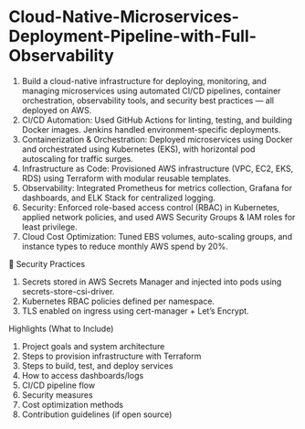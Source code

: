 # Cloud-Native-Microservices-Deployment-Pipeline-with-Full-Observability
1. Build a cloud-native infrastructure for deploying, monitoring, and managing microservices using automated CI/CD pipelines, container orchestration, observability tools, and security best practices — all deployed on AWS.
2. CI/CD Automation: Used GitHub Actions for linting, testing, and building Docker images. Jenkins handled environment-specific deployments.
3. Containerization & Orchestration: Deployed microservices using Docker and orchestrated using Kubernetes (EKS), with horizontal pod autoscaling for traffic surges.
4. Infrastructure as Code: Provisioned AWS infrastructure (VPC, EC2, EKS, RDS) using Terraform with modular reusable templates.
5. Observability: Integrated Prometheus for metrics collection, Grafana for dashboards, and ELK Stack for centralized logging.
6. Security: Enforced role-based access control (RBAC) in Kubernetes, applied network policies, and used AWS Security Groups & IAM roles for least privilege.
7. Cloud Cost Optimization: Tuned EBS volumes, auto-scaling groups, and instance types to reduce monthly AWS spend by 20%.
    
🔐 Security Practices
1. Secrets stored in AWS Secrets Manager and injected into pods using secrets-store-csi-driver.
2. Kubernetes RBAC policies defined per namespace.
3. TLS enabled on ingress using cert-manager + Let’s Encrypt.

Highlights (What to Include)
1. Project goals and system architecture
2. Steps to provision infrastructure with Terraform
3. Steps to build, test, and deploy services
4. How to access dashboards/logs
5. CI/CD pipeline flow
6. Security measures
7. Cost optimization methods
8. Contribution guidelines (if open source)
